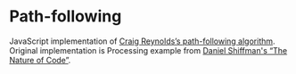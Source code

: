 Path-following
==============

JavaScript implementation of <a href="http://www.red3d.com/cwr/steer/">Craig Reynolds’s path-following algorithm</a>.
Original implementation is Processing example from <a href="http://natureofcode.com/book/chapter-6-autonomous-agents/#chapter06_exercise12">Daniel Shiffman's “The Nature of Code”</a>.
